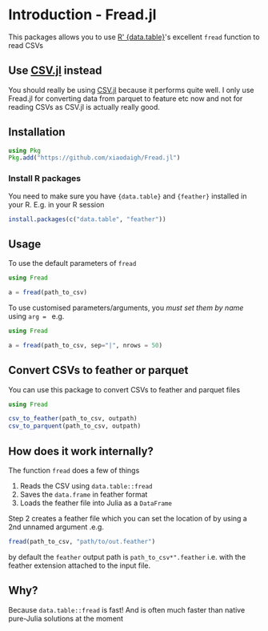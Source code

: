 # Introduction - Fread.jl

This packages allows you to use [R' {data.table}](https://github.com/Rdatatable/data.table)'s excellent `fread` function to read CSVs

## Use [CSV.jl](https://github.com/JuliaData/CSV.jl) instead

You should really be using [CSV.jl](https://github.com/JuliaData/CSV.jl) because it performs quite well. I only use Fread.jl for converting data from parquet to feature etc now and not for reading CSVs as CSV.jl is actually really good. 

## Installation

```julia
using Pkg
Pkg.add("https://github.com/xiaodaigh/Fread.jl")
```

### Install R packages
You need to make sure you have `{data.table}` and `{feather}` installed in  your R. E.g. in your R session

```r
install.packages(c("data.table", "feather"))
```

## Usage
To use the default parameters of `fread`
```julia
using Fread

a = fread(path_to_csv)
```

To use customised parameters/arguments, you *must set them by name* using `arg = ` e.g.
```julia
using Fread

a = fread(path_to_csv, sep="|", nrows = 50)
```

## Convert CSVs to feather or parquet
You can use this package to convert CSVs to feather and parquet files
```julia
using Fread

csv_to_feather(path_to_csv, outpath)
csv_to_parquent(path_to_csv, outpath)
```

## How does it work internally?

The function `fread` does a few of things

1. Reads the CSV using `data.table::fread`
2. Saves the `data.frame` in feather format
3. Loads the feather file into Julia as a `DataFrame`

Step 2 creates a feather file which you can set the location of by using a 2nd unnamed argument .e.g.

```julia
fread(path_to_csv, "path/to/out.feather")
```

by default the `feather` output path is `path_to_csv*".feather` i.e. with the feather extension attached to the input file.

## Why?
Because `data.table::fread` is fast! And is often much faster than native pure-Julia solutions at the moment
